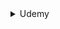 <details>
  <summary>Udemy</summary>

&nbsp;

|   Date    |                            Course                            |                Instructor(s)                 |
| :-------: | :----------------------------------------------------------: | :------------------------------------------: |
| 23 Apr 23 | 100 Days of Code: The Complete Python Pro Bootcamp for 2023  |                  Angela Yu                   |
| 23 Jan 23 |           Understanding TypeScript - 2023 Edition            |           Maximilian Schwarzmüller           |
| 26 Nov 22 | Backend Master Class [Golang + Postgres + Kubernetes + gRPC] |                 TECH SCHOOL                  |
| 30 Oct 22 |     GitLab CI: Pipelines, CI/CD and DevOps for Beginners     |                Valentin Despa                |
| 29 Oct 22 | Learn How To Code: Google's Go (golang) Programming Language |                 Todd McLeod                  |
| 12 Oct 22 |       Svelte.js - The Complete Guide (incl. Sapper.js)       |           Maximilian Schwarzmüller           |
| 29 Sep 22 |    Web Authentication With Golang - Google's Go Language     |      Todd McLeod </br> Daniel Hoffmann       |
| 29 Sep 22 | Web Development w/ Google’s Go (golang) Programming Language |                 Todd McLeod                  |
| 28 Sep 22 |              Working with React and Go (Golang)              |                Trevor Sawler                 |
| 09 Sep 22 |                          Clean Code                          |           Maximilian Schwarzmüller           |
| 09 Sep 22 |          Application Security - The Complete Guide           |                 Derek Fisher                 |
| 04 Sep 22 | Design Microservices Architecture with Patterns & Principles |                Mehmet Ozkaya                 |
| 01 Sep 22 |   Docker & Kubernetes: The Practical Guide [2022 Edition]    |           Maximilian Schwarzmüller           |
| 18 Jun 22 |  2022 Complete Python Bootcamp From Zero to Hero in Python   |                Jose Portilla                 |
| 08 Jun 22 |         Go: The Complete Developer's Guide (Golang)          |                Stephen Grider                |
| 07 May 22 | The Coding Interview Bootcamp: Algorithms + Data Structures  |                Stephen Grider                |
| 19 Apr 22 |    Build Responsive Real-World Websites with HTML and CSS    |              Jonas Schmedtmann               |
| 15 Apr 22 |                 MERN eCommerce From Scratch                  |                Brad Traversy                 |
| 10 Apr 22 |    Agile Fundamentals: Including Scrum and Kanban - 2021     |       Jeremy Aschenbrenner </br> Vivek       |
| 09 Apr 22 | React, NodeJS, Express & MongoDB - The MERN Fullstack Guide  | Maximilian Schwarzmüller </br> Manuel Lorenz |
| 04 Apr 22 |          Node with React: Fullstack Web Development          |                Stephen Grider                |
| 30 Mar 22 | The Complete Git Guide: Understand and master Git and GitHub |               Bogdan Stashchuk               |
| 28 Mar 22 |         The Modern Javascript Bootcamp Course (2022)         |       Colt Steele </br> Stephen Grider       |
| 22 Mar 22 |                   React Front To Back 2022                   |                Brad Traversy                 |
| 13 Mar 22 | MERN Stack Course 2022 - MongoDB, Express, React and NodeJS  |                 John Smilga                  |
| 05 Mar 22 |     The Complete Node.js Developer Course (3rd Edition)      |                 Andrew Mead                  |

</details>
